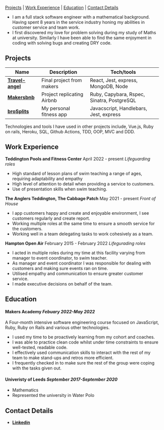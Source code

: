 [Projects](#projects) | [Work Experience](#work) | [Education](#education) | [Contact Details](#contact)

- I am a full stack software engineer with a mathematical background. Having spent 8 years in the service industry honing my abilities in customer service and team work.
- I first discovered my love for problem solving during my study of Maths at university. Similarly I have been able to find the same enjoyment in coding with solving bugs and creating DRY code.

## <h2 id="projects">Projects</h2>

| Name                         | Description       | Tech/tools               |
| ---------------------------- | ----------------- | -----------------        |
| [**Travel-angel**](https://github.com/dennihous/travel-angel) | Final project from makers | React, Jest, express, MongoDB, Node|
| [**Makersbnb**](https://github.com/dennihous/makersbnb) | Project replicating Airbnb | Ruby, Capybara, Rspec, Sinatra, PostgreSQL |
| [**broSplits**](https://github.com/dennihous/broSplits)| My personal fitness app| Javacscript, Handlebars, Jest, express|

Technologies and tools I have used in other projects include, Vue.js, Ruby on rails, Heroku, SQL, Github Actions, TDD, OOP, MVC and DDD. 

## <h2 id="work">Work Experience</h2>

**Teddington Pools and Fitness Center** April 2022 - present
_Lifeguarding roles_

- High standard of lesson plans of swim teaching a range of ages, requiring adaptability and empathy
- High level of attention to detail when providing a service to customers.
- Use of presentation skills when swim teaching.

**The Anglers Teddington, The Cabbage Patch** May 2021 - present
_Front of House_

- I app customers happy and create and enjoyable environment, I see customers regularly and create report.
- Working multiple roles at the same time to ensure a smooth service for the customers.
- Working well in a team delegating tasks to work cohesively as a team.

**Hampton Open Air** February 2015 - February 2022
_Lifegurading roles_

- I acted in multiple roles during my time at this facility varying from manager to event coordinator, to swim teacher. 
- As manager and event coordinator I was responsible for dealing with customers and making sure events ran on time.
- Utilised empathy and communication to ensure greater customer service.
- I made executive decisions on behalf of the team.

## <h2 id="education">Education</h2>

#### Makers Academy _Febuary 2022-May 2022_
A Four-month intensive software engineering course focused on JavaScript, Ruby, Ruby on Rails and various other technologies.
- I used my time to be proactively learning from my cohort and coaches.
- I was able to practice clean code whilst under time constraints to ensure well-tested, readable code.
- I effectively used communication skills to interact with the rest of my team to make stand-ups and retros more efficient. 
- I frequently checked in to make sure the rest of the group were coping with the tasks given out.

#### Univeristy of Leeds _September 2017-September 2020_

- Mathematics
- Represented the university in Water Polo

## <h2 id="contact">Contact Details</h2>

- [**Linkedin**](https://www.linkedin.com/in/dennihous/)